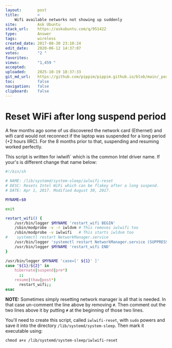 ```yaml
---
layout:       post
title:        >
    Wifi available networks not showing up suddenly
site:         Ask Ubuntu
stack_url:    https://askubuntu.com/q/951422
type:         Answer
tags:         wireless
created_date: 2017-08-30 23:10:24
edit_date:    2020-06-12 14:37:07
votes:        "2 "
favorites:    
views:        "1,459 "
accepted:     
uploaded:     2025-10-19 18:37:33
git_md_url:   https://github.com/pippim/pippim.github.io/blob/main/_posts/2017/2017-08-30-Wifi-available-networks-not-showing-up-suddenly.md
toc:          false
navigation:   false
clipboard:    false
---
```


# Reset WiFi after long suspend period

A few months ago some of us discovered the network card (Ethernet) and wifi card would not reconnect if the laptop was suspended for a long period (+2 hours IIRC). For the 8 months prior to that, suspending and resuming worked perfectly.

This script is written for iwlwifi` which is the common Intel driver name. If your's is different change that name below:

``` sh
#!/bin/sh

# NAME: /lib/systemd/system-sleep/iwlwifi-reset
# DESC: Resets Intel WiFi which can be flakey after a long suspend.
# DATE: Apr 1, 2017. Modified August 30, 2017.

MYNAME=$0

exit

restart_wifi() {
    /usr/bin/logger $MYNAME 'restart_wifi BEGIN'
    /sbin/modprobe -v -r iwldvm # This removes iwlwifi too
    /sbin/modprobe -v iwlwifi   # This starts iwldvm too
#    systemctl restart NetworkManager.service
    /usr/bin/logger 'systemctl restart NetworkManager.service (SUPPRESSED)'
    /usr/bin/logger $MYNAME 'restart_wifi END'
}

/usr/bin/logger $MYNAME 'case=[' ${1}' ]'
case "${1}/${2}" in
    hibernate|suspend|pre*)
      ;;
    resume|thaw|post*)
      restart_wifi;;
esac
```

**NOTE:** Sometimes simply resetting network manager is all that is needed. In that case un-comment the line above by removing `#`. Then comment out the two lines above it by putting `#` at the beginning of those two lines.

You'll need to create this script, called `iwlwifi-reset`, with `sudo` powers and save it into the directory `/lib/systemd/system-sleep`.  Then mark it executable using:

``` 
chmod a+x /lib/systemd/system-sleep/iwlwifi-reset
```

